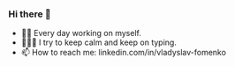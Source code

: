 ### Hi there 👋
- 😵‍💫 Every day working on myself.
- 🧑🏻‍💻 I try to keep calm and keep on typing.
- 📫 How to reach me: linkedin.com/in/vladyslav-fomenko
